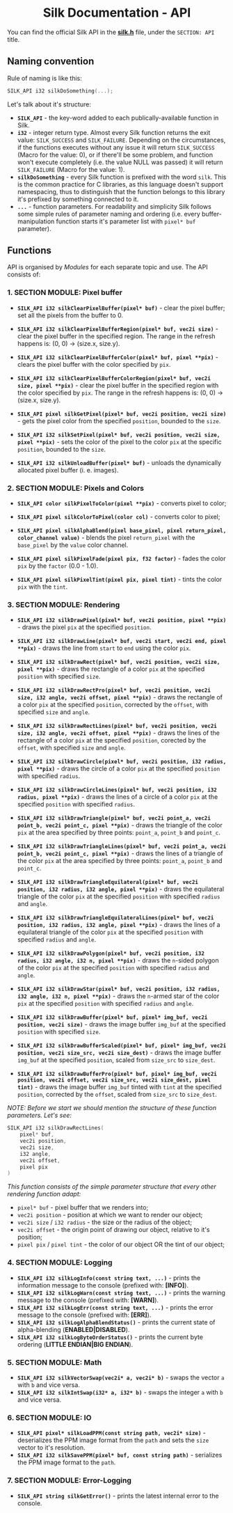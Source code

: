 <div align="center">

# Silk Documentation - API

</div>

You can find the official Silk API in the **[silk.h](../silk.h)** file, under the `SECTION: API` title.

## Naming convention

Rule of naming is like this:
```c
SILK_API i32 silkDoSomething(...);
```
Let's talk about it's structure:
- **`SILK_API`** - the key-word added to each publically-available function in Silk.
- **`i32`** - integer return type. Almost every Silk function returns the exit value: `SILK_SUCCESS` and `SILK_FAILURE`. Depending on the circumstances, if the functions executes without any issue it will return `SILK_SUCCESS` (Macro for the value: 0), or if there'll be some problem, and function won't execute completely (i.e. the value NULL was passed) it will return `SILK_FAILURE` (Macro for the value: 1).
- **`silkDoSomething`** - every Silk function is prefixed with the word `silk`. This is the common practice for C libraries, as this language doesn't support namespacing, thus to distinguish that the function belongs to this library it's prefixed by something connected to it.
- **`...`** - function parameters. For readability and simplicity Silk follows some simple rules of parameter naming and ordering (i.e. every buffer-manipulation function starts it's parameter list with `pixel* buf` parameter).

## Functions

API is organised by *Modules* for each separate topic and use.
The API consists of:
### 1. SECTION MODULE: Pixel buffer
- **`SILK_API i32 silkClearPixelBuffer(pixel* buf)`** - clear the pixel buffer; set all the pixels from the buffer to 0.

- **`SILK_API i32 silkClearPixelBufferRegion(pixel* buf, vec2i size)`** - clear the pixel buffer in the specified region. The range in the refresh happens is: (0, 0) -> (size.x, size.y).

- **`SILK_API i32 silkClearPixelBufferColor(pixel* buf, pixel **pix)`** - clears the pixel buffer with the color specified by `pix`.

- **`SILK_API i32 silkClearPixelBufferColorRegion(pixel* buf, vec2i size, pixel **pix)`** - clear the pixel buffer in the specified region with the color specified by `pix`. The range in the refresh happens is: (0, 0) -> (size.x, size.y).

- **`SILK_API pixel silkGetPixel(pixel* buf, vec2i position, vec2i size)`** - gets the pixel color from the specified `position`, bounded to the `size`.

- **`SILK_API i32 silkSetPixel(pixel* buf, vec2i position, vec2i size, pixel **pix)`** - sets the color of the pixel to the color `pix` at the specific `position`, bounded to the `size`.

- **`SILK_API i32 silkUnloadBuffer(pixel* buf)`** - unloads the dynamically allocated pixel buffer (i. e. images).

### 2. SECTION MODULE: Pixels and Colors
- **`SILK_API color silkPixelToColor(pixel **pix)`** - converts pixel to color;

- **`SILK_API pixel silkColorToPixel(color col)`** - converts color to pixel;

- **`SILK_API pixel silkAlphaBlend(pixel base_pixel, pixel return_pixel, color_channel value)`** - blends the pixel `return_pixel` with the `base_pixel` by the `value` color channel.

- **`SILK_API pixel silkPixelFade(pixel pix, f32 factor)`** - fades the color `pix` by the `factor` (0.0 - 1.0).

- **`SILK_API pixel silkPixelTint(pixel pix, pixel tint)`** - tints the color `pix` with the `tint`.

### 3. SECTION MODULE: Rendering
- **`SILK_API i32 silkDrawPixel(pixel* buf, vec2i position, pixel **pix)`** - draws the pixel `pix` at the specified `position`.

- **`SILK_API i32 silkDrawLine(pixel* buf, vec2i start, vec2i end, pixel **pix)`** - draws the line from `start` to `end` using the color `pix`.

- **`SILK_API i32 silkDrawRect(pixel* buf, vec2i position, vec2i size, pixel **pix)`** - draws the rectangle of a color `pix` at the specified `position` with specified `size`.

- **`SILK_API i32 silkDrawRectPro(pixel* buf, vec2i position, vec2i size, i32 angle, vec2i offset, pixel **pix)`** - draws the rectangle of a color `pix` at the specified `position`, corrected by the `offset`, with specified `size` and `angle`.

- **`SILK_API i32 silkDrawRectLines(pixel* buf, vec2i position, vec2i size, i32 angle, vec2i offset, pixel **pix)`** - draws the lines of the rectangle of a color `pix` at the specified `position`, corected by the `offset`, with specified `size` and `angle`.

- **`SILK_API i32 silkDrawCircle(pixel* buf, vec2i position, i32 radius, pixel **pix)`** - draws the circle of a color `pix` at the specified `position` with specified `radius`.

- **`SILK_API i32 silkDrawCircleLines(pixel* buf, vec2i position, i32 radius, pixel **pix)`** - draws the lines of a circle of a color `pix` at the specified `position` with specified `radius`.

- **`SILK_API i32 silkDrawTriangle(pixel* buf, vec2i point_a, vec2i point_b, vec2i point_c, pixel **pix)`** - draws the triangle of the color `pix` at the area specified by three points: `point_a`, `point_b` and `point_c`.

- **`SILK_API i32 silkDrawTriangleLines(pixel* buf, vec2i point_a, vec2i point_b, vec2i point_c, pixel **pix)`** - draws the lines of a triangle of the color `pix` at the area specified by three points: `point_a`, `point_b` and `point_c`.

- **`SILK_API i32 silkDrawTriangleEquilateral(pixel* buf, vec2i position, i32 radius, i32 angle, pixel **pix)`** - draws the equilateral triangle of the color `pix` at the specified `position` with specified `radius` and `angle`.

- **`SILK_API i32 silkDrawTriangleEquilateralLines(pixel* buf, vec2i position, i32 radius, i32 angle, pixel **pix)`** - draws the lines of a equilateral triangle of the color `pix` at the specified `position` with specified `radius` and `angle`.

- **`SILK_API i32 silkDrawPolygon(pixel* buf, vec2i position, i32 radius, i32 angle, i32 n, pixel **pix)`** - draws the `n`-sided polygon of the color `pix` at the specified `position` with specified `radius` and `angle`.

- **`SILK_API i32 silkDrawStar(pixel* buf, vec2i position, i32 radius, i32 angle, i32 n, pixel **pix)`** - draws the `n`-armed star of the color `pix` at the specified `position` with specified `radius` and `angle`.

- **`SILK_API i32 silkDrawBuffer(pixel* buf, pixel* img_buf, vec2i position, vec2i size)`** - draws the image buffer `img_buf` at the specified `position` with specified `size`.

- **`SILK_API i32 silkDrawBufferScaled(pixel* buf, pixel* img_buf, vec2i position, vec2i size_src, vec2i size_dest)`** - draws the image buffer `img_buf` at the specified `position`, scaled from `size_src` to `size_dest`.

- **`SILK_API i32 silkDrawBufferPro(pixel* buf, pixel* img_buf, vec2i position, vec2i offset, vec2i size_src, vec2i size_dest, pixel tint)`** - draws the image buffer `img_buf` tinted with `tint` at the specified `position`, corrected by the `offset`, scaled from `size_src` to `size_dest`.

*NOTE: Before we start we should mention the structure of these function parameters. Let's see:*
```c
SILK_API i32 silkDrawRectLines(
    pixel* buf, 
    vec2i position, 
    vec2i size, 
    i32 angle, 
    vec2i offset, 
    pixel pix
)
```
*This function consists of the simple parameter structure that every other rendering function adapt:*
- `pixel* buf` - pixel buffer that we renders into;
- `vec2i position` - position at which we want to render our object;
- `vec2i size` / `i32 radius` - the size or the radius of the object;
- `vec2i offset` - the origin point of drawing our object, relative to it's position;
- `pixel pix` / `pixel tint` - the color of our object OR the tint of our object;

### 4. SECTION MODULE: Logging
- **`SILK_API i32 silkLogInfo(const string text, ...)`** - prints the information message to the console (prefixed with: **[INFO]**).
- **`SILK_API i32 silkLogWarn(const string text, ...)`** - prints the warning message to the console (prefixed with: **[WARN]**).
- **`SILK_API i32 silkLogErr(const string text, ...)`** - prints the error message to the console (prefixed with: **[ERR]**).
- **`SILK_API i32 silkLogAlphaBlendStatus()`** - prints the current state of alpha-blending (**ENABLED|DISABLED**).
- **`SILK_API i32 silkLogByteOrderStatus()`** - prints the current byte ordering (**LITTLE ENDIAN|BIG ENDIAN**).

### 5. SECTION MODULE: Math
- **`SILK_API i32 silkVectorSwap(vec2i* a, vec2i* b)`** - swaps the vector `a` with `b` and vice versa.
- **`SILK_API i32 silkIntSwap(i32* a, i32* b)`** - swaps the integer `a` with `b` and vice versa.

### 6. SECTION MODULE: IO
- **`SILK_API pixel* silkLoadPPM(const string path, vec2i* size)`** - deserializes the PPM image format from the `path` and sets the `size` vector to it's resolution.
- **`SILK_API i32 silkSavePPM(pixel* buf, const string path)`** - serializes the PPM image format to the `path`.

### 7. SECTION MODULE: Error-Logging
- **`SILK_API string silkGetError()`** - prints the latest internal error to the console.